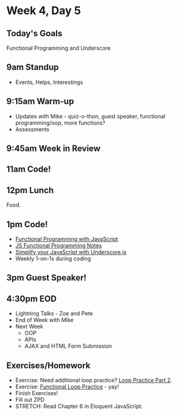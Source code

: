 # Week 4, Day 5

## Today's Goals

Functional Programming and Underscore

## 9am Standup

- Events, Helps, Interestings

## 9:15am Warm-up

- Updates with Mike - quiz-o-thon, guest speaker, functional programming/oop, more functions?
- Assessments

## 9:45am Week in Review

## 11am Code!

## 12pm Lunch

Food.

## 1pm Code!

- [Functional Programming with JavaScript](http://jhusain.github.io/learnrx/)
- [JS Functional Programming Notes](https://github.com/gSchool/g11-course-curriculum/tree/master/week04/04_lectures/js-functional-programming)
- [Simplify your JavaScript with Underscore.js](http://singlebrook.com/blog/simplify-your-javascript-with-underscorejs)
- Weekly 1-on-1s during coding

## 3pm Guest Speaker!

## 4:30pm EOD

- Lightning Talks - Zoe and Pete
- End of Week with Mike
- Next Week
  - OOP
  - APIs
  - AJAX and HTML Form Submission

## Exercises/Homework

- Exercise: Need additional loop practice? [Loop Practice Part 2](https://github.com/gSchool/g11-course-curriculum/tree/master/week04/04_exercises/js-loops-part2).
- Exercise: [Functional Loop Practice](https://github.com/gSchool/g11-course-curriculum/tree/master/week04/04_exercises/js-loops-part3) - yay!
- Finish Exercises!
- Fill out ZPD
- STRETCH: Read Chapter 6 in Eloquent JavaScript.
